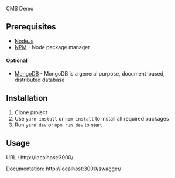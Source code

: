 CMS Demo

## Prerequisites

- [NodeJs](https://nodejs.org/en/)
- [NPM](https://npmjs.org/) - Node package manager
#### Optional
- [MongoDB](https://www.mongodb.com/try/download/community) - MongoDB is a general purpose, document-based, distributed database

## Installation

1. Clone project
2. Use `yarn install` or `npm install` to install all required packages
3. Run `yarn dev` or `npm run dev` to start
   
## Usage

URL : http://localhost:3000/ 

Documentation: http://localhost:3000/swagger/ 
